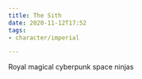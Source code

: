 ```yaml
---
title: The Sith
date: 2020-11-12T17:52
tags:
- character/imperial

---
```


Royal magical cyberpunk space ninjas
